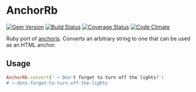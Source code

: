 # AnchorRb

[![Gem Version][1]](http://badge.fury.io/rb/anchorrb)
[![Build Status][2]](https://travis-ci.org/pixelastic/anchorrb)
[![Coverage Status][3]](https://coveralls.io/github/pixelastic/anchorrb?branch=master)
[![Code Climate][4]](https://codeclimate.com/github/pixelastic/anchorrb)

Ruby port of [anchorjs][5]. Converts an
arbitrary string to one that can be used as an HTML anchor.

## Usage

```ruby
AnchorRb.convert(' ⚡ Don't forget to turn off the lights!')
# ⚡-dont-forget-to-turn-off-the-lights
```


[1]: https://badge.fury.io/rb/anchorrb.svg
[2]: https://travis-ci.org/pixelastic/anchorrb.svg?branch=master
[3]: https://coveralls.io/repos/pixelastic/anchorrb/badge.svg?branch=master&service=github
[4]: https://codeclimate.com/github/pixelastic/anchorrb/badges/gpa.svg
[5]: https://github.com/bryanbraun/anchorjs
